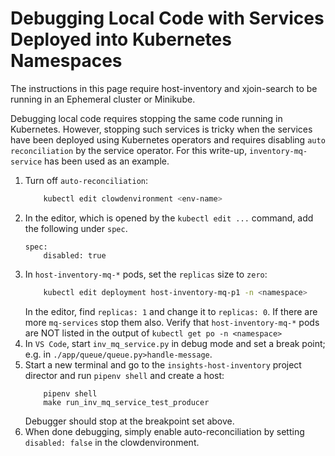 # Debugging Local Code with Services Deployed into Kubernetes Namespaces
The instructions in this page require host-inventory and xjoin-search to be running in an Ephemeral cluster or Minikube.

Debugging local code requires stopping the same code running in Kubernetes.  However, stopping such services is tricky when the services have been deployed using Kubernetes operators and requires disabling `auto reconciliation` by the service operator.  For this write-up, `inventory-mq-service` has been used as an example.

1. Turn off `auto-reconciliation`:
    ```bash
        kubectl edit clowdenvironment <env-name>
    ```
2. In the editor, which is opened by the `kubectl edit ...` command, add the following under `spec`.
    ```
    spec:
        disabled: true
    ```
3. In `host-inventory-mq-*` pods, set the `replicas` size to `zero`:
    ```bash
        kubectl edit deployment host-inventory-mq-p1 -n <namespace>
    ```
    In the editor, find `replicas: 1` and change it to `replicas: 0`.
    If there are more `mq-services` stop them also.
    Verify that `host-inventory-mq-*` pods are NOT listed in the output of `kubectl get po -n <namespace>`
4. In `VS Code`, start `inv_mq_service.py` in debug mode and set a break point; e.g. in `./app/queue/queue.py>handle-message`.
5. Start a new terminal and go to the `insights-host-inventory` project director and run `pipenv shell` and create a host:
    ```
        pipenv shell
        make run_inv_mq_service_test_producer
    ```
    Debugger should stop at the breakpoint set above.
6.  When done debugging, simply enable auto-reconciliation by setting `disabled: false` in the clowdenvironment. 
